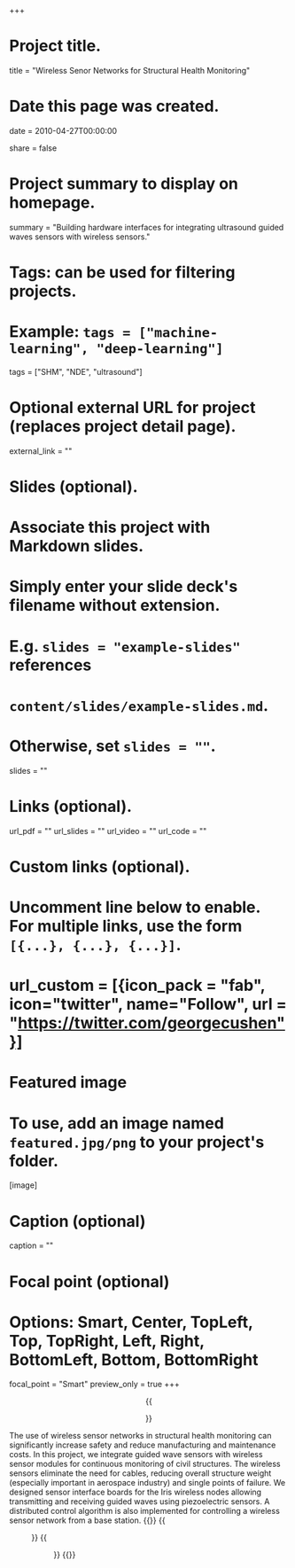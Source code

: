 +++
# Project title.
title = "Wireless Senor Networks for Structural Health Monitoring"

# Date this page was created.
date = 2010-04-27T00:00:00

share = false

# Project summary to display on homepage.
summary = "Building hardware interfaces for integrating ultrasound guided waves sensors with wireless sensors."

# Tags: can be used for filtering projects.
# Example: `tags = ["machine-learning", "deep-learning"]`
tags = ["SHM", "NDE", "ultrasound"]

# Optional external URL for project (replaces project detail page).
external_link = ""

# Slides (optional).
#   Associate this project with Markdown slides.
#   Simply enter your slide deck's filename without extension.
#   E.g. `slides = "example-slides"` references
#   `content/slides/example-slides.md`.
#   Otherwise, set `slides = ""`.
slides = ""

# Links (optional).
url_pdf = ""
url_slides = ""
url_video = ""
url_code = ""

# Custom links (optional).
#   Uncomment line below to enable. For multiple links, use the form `[{...}, {...}, {...}]`.
# url_custom = [{icon_pack = "fab", icon="twitter", name="Follow", url = "https://twitter.com/georgecushen"}]

# Featured image
# To use, add an image named `featured.jpg/png` to your project's folder.
[image]
  # Caption (optional)
  caption = ""

  # Focal point (optional)
  # Options: Smart, Center, TopLeft, Top, TopRight, Left, Right, BottomLeft, Bottom, BottomRight
  focal_point = "Smart"
  preview_only = true
+++
<div style="text-align: center;">
{{<figure src="featured.jpg" width="400px" caption-position="bottom" caption-effect="fade" caption="Schematic of sensor network with centralized architecture.">}}
</div>

The use of wireless sensor networks in structural health monitoring can significantly increase safety and reduce manufacturing and maintenance costs. In this project, we integrate guided wave sensors with wireless sensor modules for continuous monitoring of civil structures. The wireless sensors eliminate the need for cables, reducing overall structure weight (especially important in aerospace industry) and single points of failure. We designed sensor interface boards for the Iris wireless nodes allowing transmitting and receiving guided waves using piezoelectric sensors. A distributed control algorithm is also implemented for controlling a wireless sensor network from a base station.
{{<gallery caption-position="center" caption-effect="fade">}}
  {{<figure width="300px" src="project/wsn/wsn_board.png" link="wsn_board.png" caption="Sensor interface circuit board for guided wave reception.">}}
  {{<figure width="300px" src="project/wsn/wsn_demo.jpg" link="wsn_demo.jpg" caption="Two sensor nodes configured for in transmit-receive mode.">}}
{{</gallery>}}
